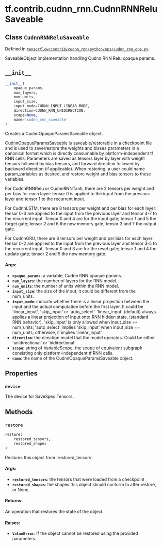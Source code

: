<div itemscope itemtype="http://developers.google.com/ReferenceObject">
<meta itemprop="name" content="tf.contrib.cudnn_rnn.CudnnRNNReluSaveable" />
<meta itemprop="path" content="Stable" />
<meta itemprop="property" content="device"/>
<meta itemprop="property" content="__init__"/>
<meta itemprop="property" content="restore"/>
</div>

# tf.contrib.cudnn_rnn.CudnnRNNReluSaveable

## Class `CudnnRNNReluSaveable`





Defined in [`tensorflow/contrib/cudnn_rnn/python/ops/cudnn_rnn_ops.py`](https://www.tensorflow.org/code/tensorflow/contrib/cudnn_rnn/python/ops/cudnn_rnn_ops.py).

SaveableObject implementation handling Cudnn RNN Relu opaque params.

<h2 id="__init__"><code>__init__</code></h2>

``` python
__init__(
    opaque_params,
    num_layers,
    num_units,
    input_size,
    input_mode=CUDNN_INPUT_LINEAR_MODE,
    direction=CUDNN_RNN_UNIDIRECTION,
    scope=None,
    name='cudnn_rnn_saveable'
)
```

Creates a CudnnOpaqueParamsSaveable object.

   CudnnOpaqueParamsSaveable is saveable/restorable in a checkpoint file
   and is used to save/restore the weights and biases parameters in a
   canonical format which is directly consumable by platform-independent tf
   RNN cells. Parameters are saved as tensors layer by layer with weight
   tensors followed by bias tensors, and forward direction followed by
   backward direction (if applicable). When restoring, a user could name
   param_variables as desired, and restore weight and bias tensors to these
   variables.

   For CudnnRNNRelu or CudnnRNNTanh, there are 2 tensors per weight and per
   bias for each layer: tensor 0 is applied to the input from the previous
   layer and tensor 1 to the recurrent input.

   For CudnnLSTM, there are 8 tensors per weight and per bias for each
   layer: tensor 0-3 are applied to the input from the previous layer and
   tensor 4-7 to the recurrent input. Tensor 0 and 4 are for the input gate;
   tensor 1 and 5 the forget gate; tensor 2 and 6 the new memory gate;
   tensor 3 and 7 the output gate.

   For CudnnGRU, there are 6 tensors per weight and per bias for each layer:
   tensor 0-2 are applied to the input from the previous layer and
   tensor 3-5 to the recurrent input. Tensor 0 and 3 are for the reset gate;
   tensor 1 and 4 the update gate; tensor 2 and 5 the new memory gate.

#### Args:

* <b>`opaque_params`</b>: a variable, Cudnn RNN opaque params.
* <b>`num_layers`</b>: the number of layers for the RNN model.
* <b>`num_units`</b>: the number of units within the RNN model.
* <b>`input_size`</b>: the size of the input, it could be different from the
      num_units.
* <b>`input_mode`</b>: indicate whether there is a linear projection between the
      input and the actual computation before the first layer. It could be
      'linear_input', 'skip_input' or 'auto_select'.
      'linear_input' (default) always applies a linear projection of input
      onto RNN hidden state. (standard RNN behavior).
      'skip_input' is only allowed when input_size == num_units;
      'auto_select' implies 'skip_input' when input_size == num_units;
      otherwise, it implies 'linear_input'.
* <b>`direction`</b>: the direction model that the model operates. Could be either
      'unidirectional' or 'bidirectional'
* <b>`scope`</b>: string of VariableScope, the scope of equivalent subgraph
      consisting only platform-independent tf RNN cells.
* <b>`name`</b>: the name of the CudnnOpaqueParamsSaveable object.



## Properties

<h3 id="device"><code>device</code></h3>

The device for SaveSpec Tensors.



## Methods

<h3 id="restore"><code>restore</code></h3>

``` python
restore(
    restored_tensors,
    restored_shapes
)
```

Restores this object from 'restored_tensors'.

#### Args:

* <b>`restored_tensors`</b>: the tensors that were loaded from a checkpoint
* <b>`restored_shapes`</b>: the shapes this object should conform to after
    restore, or None.


#### Returns:

An operation that restores the state of the object.


#### Raises:

* <b>`ValueError`</b>: If the object cannot be restored using the provided
    parameters.



